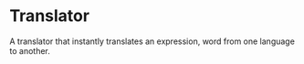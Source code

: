 # Translator
A translator that instantly translates an expression, word from one language to another.
